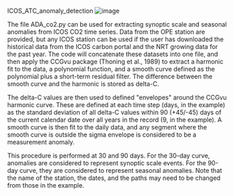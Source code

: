 ICOS_ATC_anomaly_detection
![image](https://user-images.githubusercontent.com/45566769/112658884-23907980-8e54-11eb-8560-f9b540ca1043.png)


The file ADA_co2.py can be used for extracting synoptic scale and seasonal anomalies from ICOS CO2 time series. Data from the OPE station are provided, but 
any ICOS station can be used if the user has downloaded the historical data from the ICOS carbon portal and the NRT growing data for the past year. The code will 
concatenate these datasets into one file, and then apply the CCGvu package (Thoning et al., 1989) to extract a harmonic fit to the data, a polynomial function, 
and a smooth curve defined as the polynomial plus a short-term residual filter. The difference between the smooth curve and the harmonic is stored as delta-C.

The delta-C values are then used to defined "envelopes" around the CCGvu harmonic curve. These are defined at each time step (days, in the example) as the standard 
deviation of all delta-C values within 90 (+45/-45) days of the current calendar date over all years in the record (9, in the example). A smooth curve is then fit 
to the daily data, and any segment where the smooth curve is outside the sigma envelope is considered to be a measurement anomaly.

This procedure is performed at 30 and 90 days. For the 30-day curve, anomalies are considered to represent synoptic scale events. For the 90-day curve, they are 
considered to represent seasonal anomalies. Note that the name of the station, the dates, and the paths may need to be changed from those in the example.
